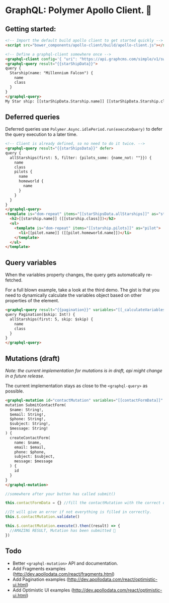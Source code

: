 # GraphQL: Polymer Apollo Client. 🚀

<!--
```
<custom-element-demo>
  <template>
    <script src="build/apollo-client.js"></script>
    <link rel="import" href="graphql-client.html">
    <link rel="import" href="graphql-query.html">
    <graphql-client config='{ "uri": "https://api.graphcms.com/simple/v1/swapi" }'></graphql-client>
    <graphql-query result="{{starShipData}}">
    query {
      Starship(name: "Millennium Falcon") {
        name
        class
      }
    }
    </graphql-query>
    My Star ship: [[starShipData.Starship.name]] [[starShipData.Starship.class]]
  </template>
</custom-element-demo>
```
-->

## Getting started:


```html
<!-- Import the default build apollo client to get started quickly -->
<script src="bower_components/apollo-client/build/apollo-client.js"></script>
```

```html
<!-- Define a graphql-client somewhere once -->
<graphql-client config='{ "uri": "https://api.graphcms.com/simple/v1/swapi" }'></graphql-client>
<graphql-query result="{{starShipData}}">
query {
  Starship(name: "Millennium Falcon") {
    name
    class
  }
}
</graphql-query>
My Star ship: [[starShipData.Starship.name]] [[starShipData.Starship.class]]
```

## Deferred queries
Deferred queries use `Polymer.Async.idlePeriod.run(executeQuery)` to defer the query execution to a later time.


```html
<!-- Client is already defined, so no need to do it twice. -->
<graphql-query result="{{starShipsData}}" defer>
query {
  allStarships(first: 5, filter: {pilots_some: {name_not: ""}}) {
    name
    class
    pilots {
      name
      homeworld {
        name
      }
    }
  }
}
</graphql-query>
<template is="dom-repeat" items="[[starShipsData.allStarships]]" as="starship">
  <h2>[[starship.name]] ([[starship.class]])</h2>
  <ul>
    <template is="dom-repeat" items="[[starship.pilots]]" as="pilot">
      <li>[[pilot.name]] ([[pilot.homeworld.name]])</li>
    </template>
  </ul>
</template>
```

## Query variables

When the variables property changes, the query gets automatically re-fetched.

For a full blown example, take a look at the third demo. The gist is that you need to dynamically calculate the
variables object based on other properties of the element.

```html
<graphql-query result="{{pagination}}" variables="[[_calculateVariables(skip)]]">
query Pagination($skip: Int!) {
  allStarships(first: 5, skip: $skip) {
    name
    class
  }
}
</graphql-query>
```

## Mutations (draft)

_Note: the current implementation for mutations is in draft, api might change in a future release._

The current implementation stays as close to the `<graphql-query>` as possible.

```html
<graphql-mutation id="contactMutation" variables="[[contactFormData]]" result="{{contactMutationResult}}">
mutation SubmitContactForm(
  $name: String!,
  $email: String!,
  $phone: String!,
  $subject: String!,
  $message: String!
) {
  createContactForm(
    name: $name,
    email: $email,
    phone: $phone,
    subject: $subject,
    message: $message
  ) {
    id
  }
}
</graphql-mutation>
```

```js
//somewhere after your button has called submit()

this.contactFormData = {} //fill the contactMutation with the correct data.

//It will give an error if not everything is filled in correctly.
this.$.contactMutation.validate()

this.$.contactMutation.execute().then((result) => {
  //AMAZING RESULT, Mutation has been submitted 🎉
})
```


## Todo
- Better `<graphql-mutation>` API and documentation.
- Add Fragments examples (http://dev.apollodata.com/react/fragments.html)
- Add Pagination examples (http://dev.apollodata.com/react/optimistic-ui.html)
- Add Optimistic UI examples (http://dev.apollodata.com/react/optimistic-ui.html)